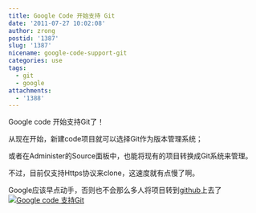 ```yaml
---
title: Google Code 开始支持 Git
date: '2011-07-27 10:02:08'
author: zrong
postid: '1387'
slug: '1387'
nicename: google-code-support-git
categories: use
tags:
  - git
  - google
attachments:
  - '1388'
---
```


Google code 开始支持Git了！

从现在开始，新建code项目就可以选择Git作为版本管理系统；

或者在Administer的Source面板中，也能将现有的项目转换成Git系统来管理。

不过，目前仅支持Https协议来clone，这速度就有点慢了啊。

Google应该早点动手，否则也不会那么多人将项目转到[github](https://github.com/zrong/)上去了<!--more-->  
[![Google code 支持Git](/uploads/2011/07/googlecode_git.png "googlecode_git")](/uploads/2011/07/googlecode_git.png)

